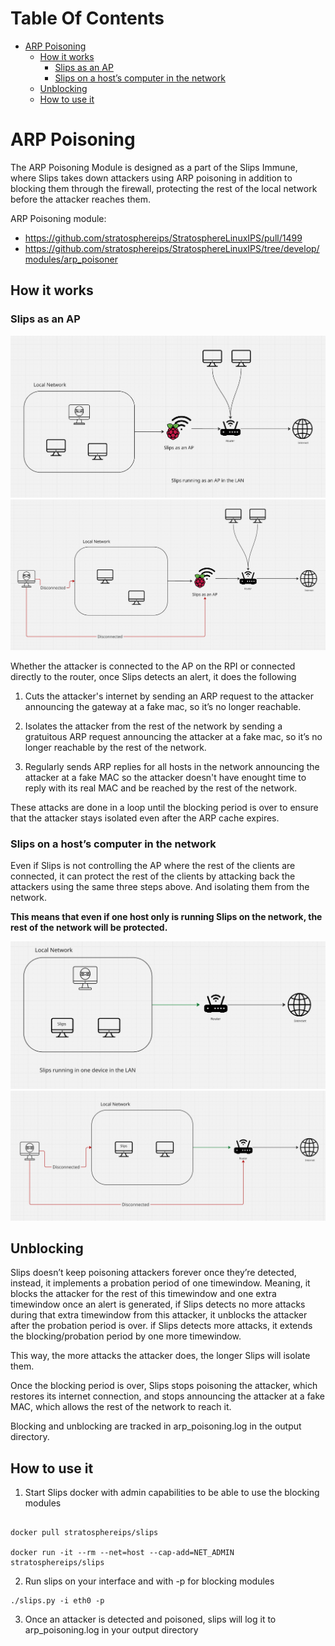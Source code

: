 # Table Of Contents
- [ARP Poisoning](#arp-poisoning)
  * [How it works](#how-it-works)
    + [Slips as an AP](#slips-as-an-ap)
    + [Slips on a host’s computer in the network](#slips-on-a-host-s-computer-in-the-network)
  * [Unblocking](#unblocking)
  * [How to use it](#how-to-use-it)


# ARP Poisoning

The ARP Poisoning Module is designed as a part of the Slips Immune, where Slips takes down attackers using ARP poisoning in addition to blocking them through the firewall, protecting the rest of the local network before the attacker reaches them.

ARP Poisoning module:
* <https://github.com/stratosphereips/StratosphereLinuxIPS/pull/1499>
* https://github.com/stratosphereips/StratosphereLinuxIPS/tree/develop/modules/arp_poisoner

## How it works

### Slips as an AP


![](../images/immune/a4/slips_running_as_an_ap.jpg)
<br>
![](../images/immune/a4/slips_isolating_attacker_as_an_ap.jpg)


Whether the attacker is connected to the AP on the RPI or connected directly to the router, once Slips detects an alert, it does the following

1. Cuts the attacker's internet by sending an ARP request to the attacker announcing the gateway at a fake mac, so it’s no longer reachable.

2. Isolates the attacker from the rest of the network by sending a gratuitous ARP request announcing the attacker at a fake mac, so it’s no longer reachable by the rest of the network.

3. Regularly sends ARP replies for all hosts in the network announcing the attacker at a fake MAC so the attacker doesn't have enought time to reply with its real MAC and be reached by the rest of the network.

These attacks are done in a loop until the blocking period is over to ensure that the attacker stays isolated even after the ARP cache expires.


### Slips on a host’s computer in the network

Even if Slips is not controlling the AP where the rest of the clients are connected, it can protect the rest of the clients by attacking back the attackers using the same three steps above. And isolating them from the network.

**This means that even if one host only is running Slips on the network, the rest of the network will be protected.**

![](../images/immune/a4/slips_running_in_1_dev_in_lan.jpg)
<br>
![](../images/immune/a4/slips_as_a_host_isolating_attacker.jpg)



## Unblocking

Slips doesn’t keep poisoning attackers forever once they’re detected, instead, it implements a probation period of one timewindow. Meaning, it blocks the attacker for the rest of this timewindow and one extra timewindow once an alert is generated, if Slips detects no more attacks during that extra timewindow from this attacker, it unblocks the attacker after the probation period is over. if Slips detects more attacks, it extends the blocking/probation period by one more timewindow.

This way, the more attacks the attacker does, the longer Slips will isolate them.

Once the blocking period is over, Slips stops poisoning the attacker, which restores its internet connection, and stops announcing the attacker at a fake MAC, which allows the rest of the network to reach it.

Blocking and unblocking are tracked in arp_poisoning.log in the output directory.


## How to use it

1. Start Slips docker with admin capabilities to be able to use the blocking modules

```

docker pull stratosphereips/slips

docker run -it --rm --net=host --cap-add=NET_ADMIN stratosphereips/slips

```

2. Run slips on your interface and with -p for blocking modules
```
./slips.py -i eth0 -p
```

3. Once an attacker is detected and poisoned, slips will log it to arp_poisoning.log in your output directory
